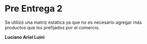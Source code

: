 # Pre Entrega 2
Se utilizó una matriz estática ya que no es necesario agregar más productos que los prefijados por el comercio.

**Luciano Ariel Luini**
